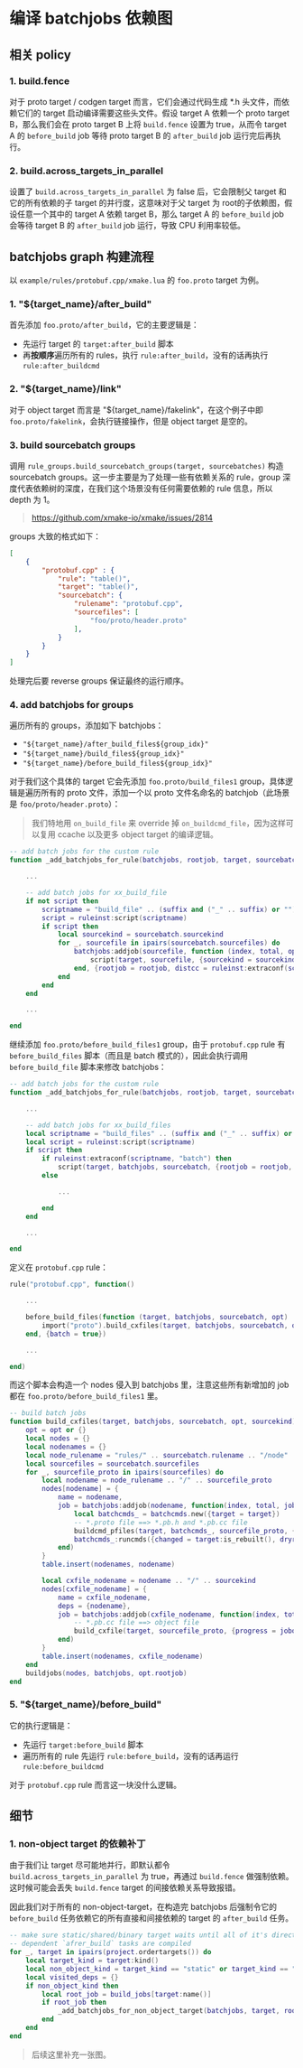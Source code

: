 # 编译 batchjobs 依赖图

## 相关 policy

### 1. build.fence

对于 proto target / codgen target 而言，它们会通过代码生成 *.h 头文件，而依赖它们的 target 启动编译需要这些头文件。假设 target A 依赖一个 proto target B，那么我们会在 proto target B 上将 `build.fence` 设置为 true，从而令 target A 的 `before_build` job 等待 proto target B 的 `after_build` job 运行完后再执行。

### 2. build.across_targets_in_parallel

设置了 `build.across_targets_in_parallel` 为 false 后，它会限制父 target 和它的所有依赖的子 target 的并行度，这意味对于父 target 为 root的子依赖图，假设任意一个其中的 target A 依赖 target B，那么 target A 的 `before_build` job 会等待 target B 的 `after_build` job 运行，导致 CPU 利用率较低。

## batchjobs graph 构建流程

以 `example/rules/protobuf.cpp/xmake.lua` 的 `foo.proto` target 为例。

### 1. "${target_name}/after_build"

首先添加 `foo.proto/after_build`，它的主要逻辑是：

* 先运行 target 的 `target:after_build` 脚本
* 再**按顺序**遍历所有的 rules，执行 `rule:after_build`，没有的话再执行 `rule:after_buildcmd`

### 2. "${target_name}/link"

对于 object target 而言是 "${target_name}/fakelink"，在这个例子中即 `foo.proto/fakelink`，会执行链接操作，但是 object target 是空的。

### 3. build sourcebatch groups

调用 `rule_groups.build_sourcebatch_groups(target, sourcebatches)` 构造 sourcebatch groups。这一步主要是为了处理一些有依赖关系的 rule，group 深度代表依赖树的深度，在我们这个场景没有任何需要依赖的 rule 信息，所以 depth 为 1。

> <https://github.com/xmake-io/xmake/issues/2814>

groups 大致的格式如下：

```json
[
    {
        "protobuf.cpp" : {
            "rule": "table()",
            "target": "table()",
            "sourcebatch": {
                "rulename": "protobuf.cpp",
                "sourcefiles": [
                    "foo/proto/header.proto"
                ],
            }
        }
    }
]
```

处理完后要 reverse groups 保证最终的运行顺序。

### 4. add batchjobs for groups

遍历所有的 groups，添加如下 batchjobs：

* `"${target_name}/after_build_files${group_idx}"`
* `"${target_name}/build_files${group_idx}"`
* `"${target_name}/before_build_files${group_idx}"`

对于我们这个具体的 target 它会先添加 `foo.proto/build_files1` group，具体逻辑是遍历所有的 proto 文件，添加一个以 proto 文件名命名的 batchjob（此场景是 `foo/proto/header.proto`）：

> 我们特地用 `on_build_file` 来 override 掉 `on_buildcmd_file`，因为这样可以复用 ccache 以及更多 object target 的编译逻辑。

```lua
-- add batch jobs for the custom rule
function _add_batchjobs_for_rule(batchjobs, rootjob, target, sourcebatch, suffix)

    ...

    -- add batch jobs for xx_build_file
    if not script then
        scriptname = "build_file" .. (suffix and ("_" .. suffix) or "")
        script = ruleinst:script(scriptname)
        if script then
            local sourcekind = sourcebatch.sourcekind
            for _, sourcefile in ipairs(sourcebatch.sourcefiles) do
                batchjobs:addjob(sourcefile, function (index, total, opt)
                    script(target, sourcefile, {sourcekind = sourcekind, progress = opt.progress})
                end, {rootjob = rootjob, distcc = ruleinst:extraconf(scriptname, "distcc")})
            end
        end
    end

    ...

end
```

继续添加 `foo.proto/before_build_files1` group，由于 `protobuf.cpp` rule 有 `before_build_files` 脚本（而且是 batch 模式的），因此会执行调用 `before_build_file` 脚本来修改 batchjobs：

```lua
-- add batch jobs for the custom rule
function _add_batchjobs_for_rule(batchjobs, rootjob, target, sourcebatch, suffix)

    ...

    -- add batch jobs for xx_build_files
    local scriptname = "build_files" .. (suffix and ("_" .. suffix) or "")
    local script = ruleinst:script(scriptname)
    if script then
        if ruleinst:extraconf(scriptname, "batch") then
            script(target, batchjobs, sourcebatch, {rootjob = rootjob, distcc = ruleinst:extraconf(scriptname, "distcc")})
        else

            ...

        end
    end

    ...

end
```

定义在 `protobuf.cpp` rule：

```lua
rule("protobuf.cpp", function()

    ...

    before_build_files(function (target, batchjobs, sourcebatch, opt)
        import("proto").build_cxfiles(target, batchjobs, sourcebatch, opt, "cxx")
    end, {batch = true})

    ...

end)
```

而这个脚本会构造一个 nodes 侵入到 batchjobs 里，注意这些所有新增加的 job 都在 `foo.proto/before_build_files1` 里。

```lua
-- build batch jobs
function build_cxfiles(target, batchjobs, sourcebatch, opt, sourcekind)
    opt = opt or {}
    local nodes = {}
    local nodenames = {}
    local node_rulename = "rules/" .. sourcebatch.rulename .. "/node"
    local sourcefiles = sourcebatch.sourcefiles
    for _, sourcefile_proto in ipairs(sourcefiles) do
        local nodename = node_rulename .. "/" .. sourcefile_proto
        nodes[nodename] = {
            name = nodename,
            job = batchjobs:addjob(nodename, function(index, total, jobopt)
                local batchcmds_ = batchcmds.new({target = target})
                -- *.proto file ==> *.pb.h and *.pb.cc file
                buildcmd_pfiles(target, batchcmds_, sourcefile_proto, {progress = jobopt.progress}, sourcekind)
                batchcmds_:runcmds({changed = target:is_rebuilt(), dryrun = option.get("dry-run")})
            end)
        }
        table.insert(nodenames, nodename)

        local cxfile_nodename = nodename .. "/" .. sourcekind
        nodes[cxfile_nodename] = {
            name = cxfile_nodename,
            deps = {nodename},
            job = batchjobs:addjob(cxfile_nodename, function(index, total, jobopt)
                -- *.pb.cc file ==> object file
                build_cxfile(target, sourcefile_proto, {progress = jobopt.progress}, sourcekind)
            end)
        }
        table.insert(nodenames, cxfile_nodename)
    end
    buildjobs(nodes, batchjobs, opt.rootjob)
end
```

### 5. "${target_name}/before_build"

它的执行逻辑是：

* 先运行 `target:before_build` 脚本
* 遍历所有的 rule 先运行 `rule:before_build`，没有的话再运行 `rule:before_buildcmd`

对于 `protobuf.cpp` rule 而言这一块没什么逻辑。

## 细节

### 1. non-object target 的依赖补丁

由于我们让 target 尽可能地并行，即默认都令 `build.across_targets_in_parallel` 为 true，再通过 `build.fence` 做强制依赖。这时候可能会丢失 `build.fence` target 的间接依赖关系导致报错。

因此我们对于所有的 non-object-target，在构造完 batchjobs 后强制令它的 `before_build` 任务依赖它的所有直接和间接依赖的 target 的 `after_build` 任务。

```lua
-- make sure static/shared/binary target waits until all of it's direct and indirect
-- dependent `afrer_build` tasks are compiled
for _, target in ipairs(project.ordertargets()) do
    local target_kind = target:kind()
    local non_object_kind = target_kind == "static" or target_kind == "shared" or target_kind == "binary"
    local visited_deps = {}
    if non_object_kind then
        local root_job = build_jobs[target:name()]
        if root_job then
            _add_batchjobs_for_non_object_target(batchjobs, target, root_job, build_after_jobs, visited_deps)
        end
    end
end
```

> 后续这里补充一张图。
